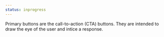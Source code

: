 ```yaml
---
status: inprogress
---
```


Primary buttons are the call-to-action (CTA) buttons. They are intended to draw 
the eye of the user and intice a response.